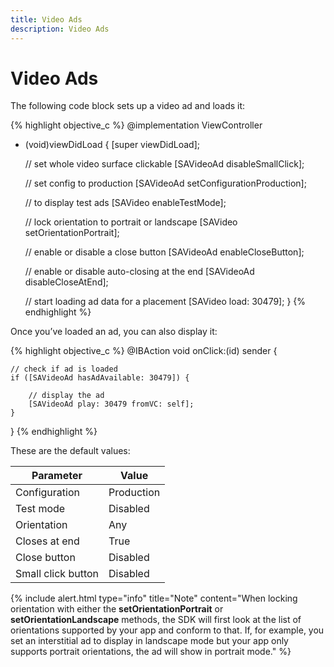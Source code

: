 ```yaml
---
title: Video Ads
description: Video Ads
---
```


# Video Ads

The following code block sets up a video ad and loads it:

{% highlight objective_c %}
@implementation ViewController

- (void)viewDidLoad {
    [super viewDidLoad];

    // set whole video surface clickable
    [SAVideoAd disableSmallClick];

    // set config to production
    [SAVideoAd setConfigurationProduction];

    // to display test ads
    [SAVideo enableTestMode];

    // lock orientation to portrait or landscape
    [SAVideo setOrientationPortrait];

    // enable or disable a close button
    [SAVideoAd enableCloseButton];

    // enable or disable auto-closing at the end
    [SAVideoAd disableCloseAtEnd];

    // start loading ad data for a placement
    [SAVideo load: 30479];
}
{% endhighlight %}

Once you’ve loaded an ad, you can also display it:

{% highlight objective_c %}
@IBAction void onClick:(id) sender {

    // check if ad is loaded
    if ([SAVideoAd hasAdAvailable: 30479]) {

        // display the ad
        [SAVideoAd play: 30479 fromVC: self];
    }
}
{% endhighlight %}

These are the default values:

| Parameter | Value |
|-----|-----|
| Configuration | Production |
| Test mode | Disabled |
| Orientation | Any | 
| Closes at end | True |
| Close button | Disabled |
| Small click button | Disabled | 

{% include alert.html type="info" title="Note" content="When locking orientation with either the <strong>setOrientationPortrait</strong> or <strong>setOrientationLandscape</strong> methods, the SDK will first look at the list of orientations supported by your app and conform to that. If, for example, you set an interstitial ad to display in landscape mode but your app only supports portrait orientations, the ad will show in portrait mode." %}